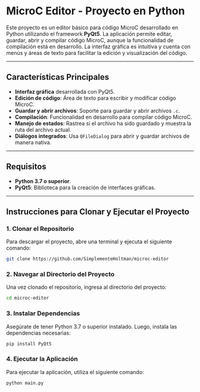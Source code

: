 # MicroC Editor - Proyecto en Python

Este proyecto es un editor básico para código MicroC desarrollado en Python utilizando el framework **PyQt5**. La aplicación permite editar, guardar, abrir y compilar código MicroC, aunque la funcionalidad de compilación está en desarrollo. La interfaz gráfica es intuitiva y cuenta con menús y áreas de texto para facilitar la edición y visualización del código.

---

## Características Principales

- **Interfaz gráfica** desarrollada con PyQt5.
- **Edición de código**: Área de texto para escribir y modificar código MicroC.
- **Guardar y abrir archivos**: Soporte para guardar y abrir archivos `.c`.
- **Compilación**: Funcionalidad en desarrollo para compilar código MicroC.
- **Manejo de estados**: Rastrea si el archivo ha sido guardado y muestra la ruta del archivo actual.
- **Diálogos integrados**: Usa `QFileDialog` para abrir y guardar archivos de manera nativa.

---

## Requisitos

- **Python 3.7 o superior**.
- **PyQt5**: Biblioteca para la creación de interfaces gráficas.

---

## Instrucciones para Clonar y Ejecutar el Proyecto

### 1. Clonar el Repositorio

Para descargar el proyecto, abre una terminal y ejecuta el siguiente comando:

```bash
git clone https://github.com/SimplementeHoltman/microc-editor
```

### 2. Navegar al Directorio del Proyecto

Una vez clonado el repositorio, ingresa al directorio del proyecto:

```bash
cd microc-editor
```

### 3. Instalar Dependencias

Asegúrate de tener Python 3.7 o superior instalado. Luego, instala las dependencias necesarias:

```bash
pip install PyQt5
```

### 4. Ejecutar la Aplicación

Para ejecutar la aplicación, utiliza el siguiente comando:

```bash
python main.py
```
